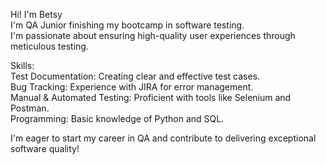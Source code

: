 Hi! I'm Betsy<br/>
I'm QA Junior finishing my bootcamp in software testing.<br/>
I'm passionate about ensuring high-quality user experiences through meticulous testing.<br/>

Skills:<br/>
Test Documentation: Creating clear and effective test cases.<br/>
Bug Tracking: Experience with JIRA for error management.<br/>
Manual & Automated Testing: Proficient with tools like Selenium and Postman.<br/>
Programming: Basic knowledge of Python and SQL. <br/>

I'm eager to start my career in QA and contribute to delivering exceptional software quality!
